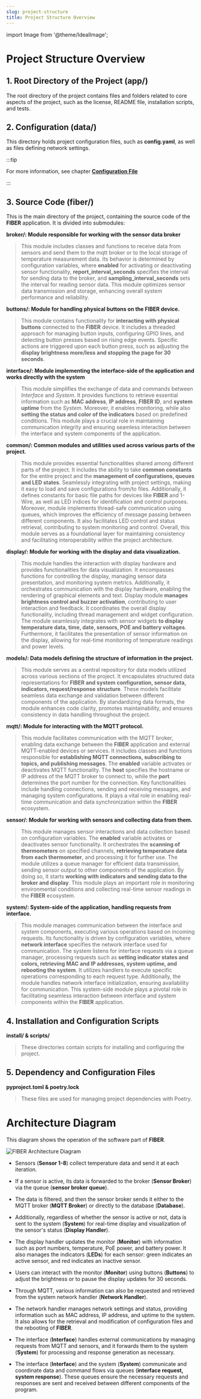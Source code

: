 ```yaml
---
slug: project-structure
title: Project Structure Overview
---
```

import Image from '@theme/IdealImage';

# Project Structure Overview

## 1. Root Directory of the Project (app/)

The root directory of the project contains files and folders related to core aspects of the project, such as the license, README file, installation scripts, and tests.

## 2. Configuration (data/)

This directory holds project configuration files, such as **config.yaml**, as well as files defining network settings.

:::tip

For more information, see chapter [**Configuration File**](./configuration)

:::

## 3. Source Code (fiber/)

This is the main directory of the project, containing the source code of the **FIBER** application. It is divided into submodules:

**broker/: Module responsible for working with the sensor data broker**

> This module includes classes and functions to receive data from sensors and send them to the mqtt broker or to the local storage of temperature measurement data. Its behavior is determined by configuration variables, where **enabled** for activating or deactivating sensor functionality, **report_interval_seconds** specifies the interval for sending data to the broker, and **sampling_interval_seconds** sets the interval for reading sensor data. This module optimizes sensor data transmission and storage, enhancing overall system performance and reliability.

**buttons/: Module for handling physical buttons on the FIBER device.**

> This module contains functionality for **interacting with physical buttons** connected to the **FIBER** device. It includes a threaded approach for managing button inputs, configuring GPIO lines, and detecting button presses based on rising edge events. Specific actions are triggered upon each button press, such as adjusting the **display brightness more/less and stopping the page for 30 seconds**.

**interface/: Module implementing the interface-side of the application and works directly with the system**

> This module simplifies the exchange of data and commands between _Interface_ and _System_. It provides functions to retrieve essential information such as **MAC address**, **IP address**, **FIBER ID**, and **system uptime** from the _System_. Moreover, it enables monitoring, while also **setting the status and color of the indicators** based on predefined conditions. This module plays a crucial role in maintaining communication integrity and ensuring seamless interaction between the interface and system components of the application.

**common/: Common modules and utilities used across various parts of the project.**

> This module provides essential functionalities shared among different parts of the project. It includes the ability to take **common constants** for the entire project and the **management of configurations, queues and LED states**. Seamlessly integrating with project settings, making it easy to load and save configurations from/to files. Additionally, it defines constants for basic file paths for devices like **FIBER** and 1-Wire, as well as LED indices for identification and control purposes. Moreover, module implements thread-safe communication using queues, which improves the efficiency of message passing between different components. It also facilitates LED control and status retrieval, contributing to system monitoring and control. Overall, this module serves as a foundational layer for maintaining consistency and facilitating interoperability within the project architecture.

**display/: Module for working with the display and data visualization.**

> This module handles the interaction with display hardware and provides functionalities for data visualization. It encompasses functions for controlling the display, managing sensor data presentation, and monitoring system metrics. Additionally, it orchestrates communication with the display hardware, enabling the rendering of graphical elements and text. Display module **manages brightness control and buzzer activation**, contributing to user interaction and feedback. It coordinates the overall display functionality, including thread management and widget configuration. The module seamlessly integrates with sensor widgets **to display temperature data, time, date, sensors, POE and battery voltages**. Furthermore, it facilitates the presentation of sensor information on the display, allowing for real-time monitoring of temperature readings and power levels.

**models/: Data models defining the structure of information in the project.**

> This module serves as a central repository for data models utilized across various sections of the project. It encapsulates structured data representations for **FIBER and system configuration, sensor data, indicators, request/response structure**. These models facilitate seamless data exchange and validation between different components of the application. By standardizing data formats, the module enhances code clarity, promotes maintainability, and ensures consistency in data handling throughout the project.

**mqtt/: Module for interacting with the MQTT protocol.**

> This module facilitates communication with the MQTT broker, enabling data exchange between the **FIBER** application and external MQTT-enabled devices or services. It includes classes and functions responsible for **establishing MQTT connections, subscribing to topics, and publishing messages**. The **enabled** variable activates or deactivates MQTT functionality. The **host** specifies the hostname or IP address of the MQTT broker to connect to, while the **port** determines the port number for the connection. Key functionalities include handling connections, sending and receiving messages, and managing system configurations. It plays a vital role in enabling real-time communication and data synchronization within the **FIBER** ecosystem.

**sensor/: Module for working with sensors and collecting data from them.**

> This module manages sensor interactions and data collection based on configuration variables. The **enabled** variable activates or deactivates sensor functionality. It orchestrates the **scanning of thermometers** on specified channels, **retrieving temperature data from each thermometer**, and processing it for further use. The module utilizes a queue manager for efficient data transmission, sending sensor output to other components of the application. By doing so, it starts **working with indicators and sending data to the broker and display**. This module plays an important role in monitoring environmental conditions and collecting real-time sensor readings in the **FIBER** ecosystem.

**system/: System-side of the application, handling requests from interface.**

> This module manages communication between the interface and system components, executing various operations based on incoming requests. Its functionality is driven by configuration variables, where **network interface** specifies the network interface used for communication. The system listens for interface requests via a queue manager, processing requests such as **setting indicator states and colors, retrieving MAC and IP addresses, system uptime, and rebooting the system**. It utilizes handlers to execute specific operations corresponding to each request type. Additionally, the module handles network interface initialization, ensuring availability for communication. This system-side module plays a pivotal role in facilitating seamless interaction between interface and system components within the **FIBER** application.

## 4. Installation and Configuration Scripts

**install/ & scripts/**

> These directories contain scripts for installing and configuring the project.

## 5. Dependency and Configuration Files

**pyproject.toml & poetry.lock**

> These files are used for managing project dependencies with Poetry.

# Architecture Diagram

This diagram shows the operation of the software part of **FIBER**.

![FIBER Architecture Diagram](architecture-diagram.png)
- Sensors (**Sensor 1-8**) collect temperature data and send it at each iteration.

- If a sensor is active, its data is forwarded to the broker (**Sensor Broker**) via the queue (**sensor broker queue**).

- The data is filtered, and then the sensor broker sends it either to the MQTT broker (**MQTT Broker**) or directly to the database (**Database**).

- Additionally, regardless of whether the sensor is active or not, data is sent to the system (**System**) for real-time display and visualization of the sensor's status (**Display Handler**).

- The display handler updates the monitor (**Monitor**) with information such as port numbers, temperature, PoE power, and battery power. It also manages the indicators (**LEDs**) for each sensor: green indicates an active sensor, and red indicates an inactive sensor.

- Users can interact with the monitor (**Monitor**) using buttons (**Buttons**) to adjust the brightness or to pause the display updates for 30 seconds.

- Through MQTT, various information can also be requested and retrieved from the system network handler (**Network Handler**).

- The network handler manages network settings and status, providing information such as MAC address, IP address, and uptime to the system. It also allows for the retrieval and modification of configuration files and the rebooting of **FIBER**.

- The interface (**Interface**) handles external communications by managing requests from MQTT and sensors, and it forwards them to the system (**System**) for processing and response generation as necessary.

- The interface (**Interface**) and the system (**System**) communicate and coordinate data and command flows via queues (**interface request, system response**). These queues ensure the necessary requests and responses are sent and received between different components of the program.
